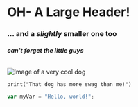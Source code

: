 # OH- A Large Header!
### ... and a *__slightly__* smaller one too
###### ***can't forget the little guys***

![Image of a very cool dog](https://www.bing.com/images/search?view=detailV2&ccid=f2xH%2F9dm&id=29980FBC4831F1013B2C64F334F7CCB8DCF9D35A&thid=OIP.f2xH_9dmpV0VMXkyUK1DyQHaHa&mediaurl=https%3A%2F%2Fth.bing.com%2Fth%2Fid%2FR.7f6c47ffd766a55d1531793250ad43c9%3Frik%3DWtP53LjM9zTzZA%26riu%3Dhttp%253a%252f%252fimg12.deviantart.net%252f2f45%252fi%252f2009%252f028%252f1%252f0%252ffunny_dog_2_by_cathita.jpg%26ehk%3DTPgAI7Zr5plAL3sT5DxXplziWjEC%252bAYfBerbrx8dzN4%253d%26risl%3D%26pid%3DImgRaw%26r%3D0&exph=1025&expw=1024&q=funny+picture&simid=608044083184285668&FORM=IRPRST&ck=F74D2F6BC6EEE88C16B6C0D625147034&selectedIndex=80&itb=0&cw=470&ch=661&ajaxhist=0&ajaxserp=0)

`print("That dog has more swag than me!")`

``` javascript
var myVar = "Hello, world!";
```
